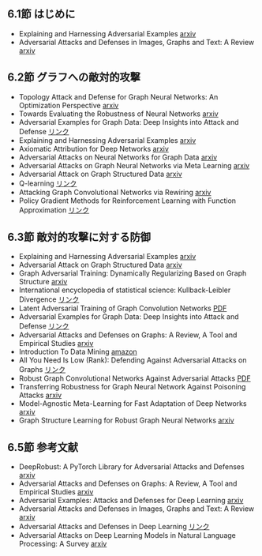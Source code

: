 ## 6.1節 はじめに
- Explaining and Harnessing Adversarial Examples [arxiv](https://arxiv.org/abs/1412.6572)
- Adversarial Attacks and Defenses in Images, Graphs and Text: A Review [arxiv](https://arxiv.org/abs/1909.08072)
## 6.2節 グラフへの敵対的攻撃
- Topology Attack and Defense for Graph Neural Networks: An Optimization Perspective [arxiv](https://arxiv.org/abs/1906.04214)
- Towards Evaluating the Robustness of Neural Networks [arxiv](https://arxiv.org/abs/1608.04644)
- Adversarial Examples for Graph Data: Deep Insights into Attack and Defense [リンク](https://www.ijcai.org/proceedings/2019/669)
- Explaining and Harnessing Adversarial Examples [arxiv](https://arxiv.org/abs/1412.6572)
- Axiomatic Attribution for Deep Networks [arxiv](https://arxiv.org/abs/1703.01365)
- Adversarial Attacks on Neural Networks for Graph Data [arxiv](https://arxiv.org/abs/1805.07984)
- Adversarial Attacks on Graph Neural Networks via Meta Learning [arxiv](https://arxiv.org/abs/1902.08412)
- Adversarial Attack on Graph Structured Data [arxiv](https://arxiv.org/abs/1806.02371)
- Q-learning [リンク](https://link.springer.com/article/10.1007/BF00992698)
- Attacking Graph Convolutional Networks via Rewiring [arxiv](https://arxiv.org/abs/1906.03750)
- Policy Gradient Methods for Reinforcement Learning with Function Approximation [リンク](https://papers.nips.cc/paper_files/paper/1999/hash/464d828b85b0bed98e80ade0a5c43b0f-Abstract.html)
## 6.3節 敵対的攻撃に対する防御
- Explaining and Harnessing Adversarial Examples [arxiv](https://arxiv.org/abs/1412.6572)
- Adversarial Attack on Graph Structured Data [arxiv](https://arxiv.org/abs/1806.02371)
- Graph Adversarial Training: Dynamically Regularizing Based on Graph Structure [arxiv](https://arxiv.org/abs/1902.08226)
- International encyclopedia of statistical science: Kullback-Leibler Divergence [リンク](https://link.springer.com/referenceworkentry/10.1007/978-3-642-04898-2_327)
- Latent Adversarial Training of Graph Convolution Networks [PDF](https://graphreason.github.io/papers/35.pdf)
- Adversarial Examples for Graph Data: Deep Insights into Attack and Defense [リンク](https://www.ijcai.org/proceedings/2019/669)
- Adversarial Attacks and Defenses on Graphs: A Review, A Tool and Empirical Studies [arxiv](https://arxiv.org/abs/2003.00653)
- Introduction To Data Mining [amazon](https://www.amazon.co.jp/dp/9354491049)
- All You Need Is Low (Rank): Defending Against Adversarial Attacks on Graphs [リンク](https://dl.acm.org/doi/10.1145/3336191.3371789)
- Robust Graph Convolutional Networks Against Adversarial Attacks [PDF](https://pengcui.thumedialab.com/papers/RGCN.pdf)
- Transferring Robustness for Graph Neural Network Against Poisoning Attacks [arxiv](https://arxiv.org/abs/1908.07558)
- Model-Agnostic Meta-Learning for Fast Adaptation of Deep Networks [arxiv](https://arxiv.org/abs/1703.03400)
- Graph Structure Learning for Robust Graph Neural Networks [arxiv](https://arxiv.org/abs/2005.10203)
## 6.5節 参考文献
- DeepRobust: A PyTorch Library for Adversarial Attacks and Defenses [arxiv](https://arxiv.org/abs/2005.06149)
- Adversarial Attacks and Defenses on Graphs: A Review, A Tool and Empirical Studies [arxiv](https://arxiv.org/abs/2003.00653)
- Adversarial Examples: Attacks and Defenses for Deep Learning [arxiv](https://arxiv.org/abs/1712.07107)
- Adversarial Attacks and Defenses in Images, Graphs and Text: A Review [arxiv](https://arxiv.org/abs/1909.08072)
- Adversarial Attacks and Defenses in Deep Learning [リンク](https://www.sciencedirect.com/science/article/pii/S209580991930503X)
- Adversarial Attacks on Deep Learning Models in Natural Language Processing: A Survey [arxiv](https://arxiv.org/abs/1901.06796)